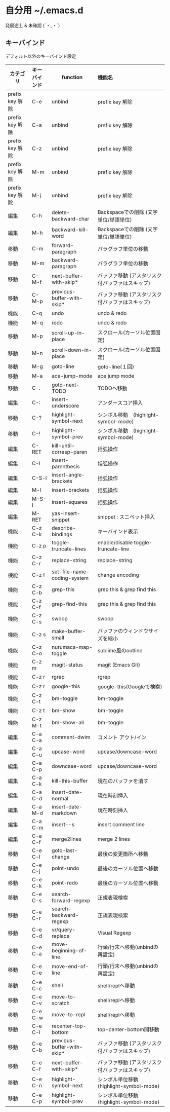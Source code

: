 # 自分用 ~/.emacs.d

発展途上 & 未確認 (´・_・`)


## キーバインド

デフォルト以外のキーバインド設定

|カテゴリ|キーバインド|function|機能名|
| --------------- |:---------------| -------------------- |:-------|
|prefix key 解除|C-e|unbind|prefix key 解除|
|prefix key 解除|C-a|unbind|prefix key 解除|
|prefix key 解除|C-z|unbind|prefix key 解除|
|prefix key 解除|M-m|unbind|prefix key 解除|
|prefix key 解除|M-j|unbind|prefix key 解除|
|編集|C-h|delete-backward-char|Backspaceでの削除 (文字単位/単語単位)|
|編集|M-h|backward-kill-word|Backspaceでの削除 (文字単位/単語単位)|
|移動|C-m|forward-paragraph|パラグラフ単位の移動|
|移動|M-m|backward-paragraph|パラグラフ単位の移動|
|移動|C-M-f|next-buffer-with-skip*|バッファ移動 (アスタリスク付バッファはスキップ)|
|移動|C-M-p|previous-buffer-with-skip*|バッファ移動 (アスタリスク付バッファはスキップ)|
|機能|C-q|undo|undo & redo|
|機能|M-q|redo|undo & redo|
|移動|M-p|scroll-up-in-place|スクロール(カーソル位置固定)|
|移動|M-n|scroll-down-in-place|スクロール(カーソル位置固定)|
|移動|M-g|goto-line|goto-line(１回)|
|移動|M-a|ace-jump-mode|ace jump mode|
|移動|C-.|goto-next-TODO|TODOへ移動|
|編集|C-:|insert-underscore|アンダースコア挿入|
|移動|C-?|highlight-symbol-next|シンボル移動　(highlight-symbol-mode)|
|移動|C-!|highlight-symbol-prev|シンボル移動　(highlight-symbol-mode)|
|編集|C-RET|kill-until-corresp-paren|括弧操作|
|編集|C-l|insert-parenthesis|括弧操作|
|編集|C-S-l|insert-angle-brackets|括弧操作|
|編集|M-l|insert-brackets|括弧操作|
|編集|M-S-l|insert-squares|括弧操作|
|編集|M-RET|yas-insert-snippet|snippet : スニペット挿入|
|機能|C-z C-k|describe-bindings|キーバインド表示|
|機能|C-z p|toggle-truncate-lines|enable/disable toggle-truncate-line|
|機能|C-z C-r|replace-string|replace-string|
|機能|C-z f|set-file-name-coding-system|change encoding|
|機能|C-z C-b|grep-this|grep this & grep find this|
|機能|C-z C-f|grep-find-this|grep this & grep find this|
|機能|C-z C-s|swoop|swoop|
|機能|C-z s|make-buffer-small|バッファのウィンドウサイズを縮小|
|機能|C-z C-o|nurumacs-map-toggle|sublime風のoutline|
|機能|C-z m|magit-status|magit (Emacs Git)|
|機能|C-z r|rgrep|rgrep|
|機能|C-z r|google-this|google-this(Googleで検索)|
|機能|C-z C-t|bm-toggle|bm-toggle|
|機能|C-z t|bm-show|bm-toggle|
|機能|C-z M-t|bm-show-all|bm-toggle|
|編集|C-a C-a|comment-dwim|コメント アウト/イン|
|編集|C-a C-u|upcase-word|upcase/downcase-word|
|編集|C-a C-p|downcase-word|upcase/downcase-word|
|編集|C-a C-k|kill-this-buffer|現在のバッファを消す|
|編集|C-a C-d|insert-date-normal|現在時刻挿入|
|編集|C-a M-d|insert-date-markdown|現在時刻挿入|
|編集|C-a C-m|insert--s|insert comment line|
|編集|C-a C-f|merge2lines|merge 2 lines|
|移動|C-e C-l|goto-last-change|最後の変更箇所へ移動|
|移動|C-e C-j|point-undo|最後のカーソル位置へ移動|
|移動|C-e C-k|point-redo|最後のカーソル位置へ移動|
|移動|C-e C-s|search-forward-regexp|正規表現検索|
|移動|C-e C-r|search-backward-regexp|正規表現検索|
|移動|C-e C-d|vr/query-replace|Visual Regexp|
|移動|C-e C-a|move-beginning-of-line|行頭/行末へ移動(unbindの再設定)|
|移動|C-e C-e|move-end-of-line|行頭/行末へ移動(unbindの再設定)|
|移動|C-e C-c|shell|shell/replへ移動|
|移動|C-e C-v|move-to-scratch|shell/replへ移動|
|移動|C-e C-w|move-to-repl|shell/replへ移動|
|移動|C-e C-l|recenter-top-bottom|top-center-bottom間移動|
|移動|C-e C-b|previous-buffer-with-skip*|バッファ移動 (アスタリスク付バッファはスキップ)|
|移動|C-e C-f|next-buffer-with-skip*|バッファ移動 (アスタリスク付バッファはスキップ)|
|移動|C-e C-n|highlight-symbol-next|シンボル単位移動　(highlight-symbol-mode)|
|移動|C-e C-p|highlight-symbol-prev|シンボル単位移動　(highlight-symbol-mode)|
